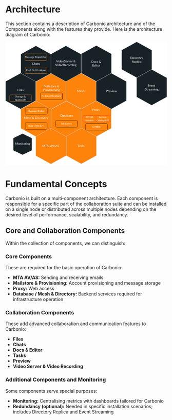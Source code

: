 # Architecture

This section contains a description of Carbonio architecture and of the Components along with the features they provide.
Here is the architecture diagram of Carbonio:

![Carbonio Architecture](/images/arch-diagram.png)


# Fundamental Concepts

Carbonio is built on a multi-component architecture. Each component is responsible for a specific part of the collaboration suite and can be installed on a single node or distributed across multiple nodes depending on the desired level of performance, scalability, and redundancy.
  


## Core and Collaboration Components

Within the collection of components, we can distinguish:

### Core Components

These are required for the basic operation of Carbonio:

- **MTA AV/AS:** Sending and receiving emails  
- **Mailstore & Provisioning:** Account provisioning and message storage  
- **Proxy:** Web access  
- **Database / Mesh & Directory:** Backend services required for infrastructure operation  

### Collaboration Components

These add advanced collaboration and communication features to Carbonio:

- **Files**  
- **Chats**  
- **Docs & Editor**  
- **Tasks**  
- **Preview**  
- **Video Server & Video Recording**  

### Additional Components and Monitoring

Some components serve special purposes:

- **Monitoring:** Centralising metrics with dashboards tailored for Carbonio  
- **Redundancy (optional):** Needed in specific installation scenarios; includes Directory Replica and Event Streaming  
